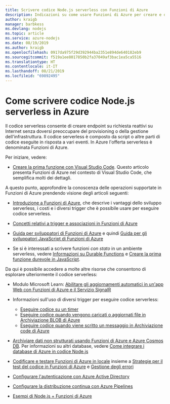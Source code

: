 ```yaml
---
title: Scrivere codice Node.js serverless con Funzioni di Azure
description: Indicazioni su come usare Funzioni di Azure per creare e distribuire codice serverless.
author: kraigb
manager: barbkess
ms.devlang: nodejs
ms.topic: article
ms.service: azure-nodejs
ms.date: 08/19/2019
ms.author: kraigb
ms.openlocfilehash: 0917da975f29d392944ba2351e894de640182eb9
ms.sourcegitcommit: f519a1ee8017850b2fa37049af3bac1ea5ca5516
ms.translationtype: HT
ms.contentlocale: it-IT
ms.lasthandoff: 08/21/2019
ms.locfileid: "69892495"
---
```

# <a name="how-to-write-serverless-nodejs-code-on-azure"></a>Come scrivere codice Node.js serverless in Azure

Il codice serverless consente di creare endpoint su richiesta reattivi su Internet senza doversi preoccupare del provisioning o della gestione dell'infrastruttura. Il codice serverless è composto da script o altre parti di codice eseguite in risposta a vari eventi. In Azure l'offerta serverless è denominata Funzioni di Azure.

Per iniziare, vedere:

- [Creare la prima funzione con Visual Studio Code](/azure/azure-functions/functions-create-first-function-vs-code). Questo articolo presenta Funzioni di Azure nel contesto di Visual Studio Code, che semplifica molti dei dettagli.

A questo punto, approfondire la conoscenza delle operazioni supportate in Funzioni di Azure prendendo visione degli articoli seguenti:

- [Introduzione a Funzioni di Azure](/azure/azure-functions/functions-overview), che descrive i vantaggi dello sviluppo serverless, i costi e i diversi trigger che è possibile usare per eseguire codice serverless.

- [Concetti relativi a trigger e associazioni in Funzioni di Azure](/azure/azure-functions/functions-triggers-bindings)

- [Guida per sviluppatori di Funzioni di Azure](/azure/azure-functions/functions-reference) e quindi [Guida per gli sviluppatori JavaScript di Funzioni di Azure](/azure/azure-functions/functions-reference-node)

- Se si è interessati a scrivere funzioni *con stato* in un ambiente serverless, vedere [Informazioni su Durable Functions](/azure/azure-functions/durable/durable-functions-overview) e [Creare la prima funzione durevole in JavaScript](/azure/azure-functions/durable/quickstart-js-vscode).

Da qui è possibile accedere a molte altre risorse che consentono di esplorare ulteriormente il codice serverless:

- Modulo Microsoft Learn: [Abilitare gli aggiornamenti automatici in un'app Web con Funzioni di Azure e il Servizio SignalR](https://docs.microsoft.com/learn/modules/automatic-update-of-a-webapp-using-azure-functions-and-signalr/)

- Informazioni sull'uso di diversi trigger per eseguire codice serverless:

  - [Eseguire codice su un timer](/azure/azure-functions/functions-create-scheduled-function)
  - [Eseguire codice quando vengono caricati o aggiornati file in Archiviazione BLOB di Azure](/azure/storage/blobs/storage-upload-process-images?tabs=nodejsv10)
  - [Eseguire codice quando viene scritto un messaggio in Archiviazione code di Azure](/azure/azure-functions/functions-create-storage-queue-triggered-function)

- [Archiviare dati non strutturati usando Funzioni di Azure e Azure Cosmos DB](/azure/azure-functions/functions-integrate-store-unstructured-data-cosmosdb.md?tabs=javascript). Per informazioni su altri database, vedere [Come integrare i database di Azure in codice Node.js](node-howto-integrate-databases.md)

- [Codificare e testare Funzioni di Azure in locale](/azure/azure-functions/functions-develop-local) insieme a [Strategie per il test del codice in Funzioni di Azure](/azure/azure-functions/functions-test-a-function) e [Gestione degli errori](/azure/azure-functions/functions-bindings-error-pages)

- [Configurare l'autenticazione con Azure Active Directory](/azure/app-service/configure-authentication-provider-aad.md?toc=%2fazure%2fazure-functions%2ftoc.json)

- [Configurare la distribuzione continua con Azure Pipelines](/azure/azure-functions/functions-how-to-azure-devops)

- [Esempi di Node.js + Funzioni di Azure](/samples/browse/?languages=javascript%2Cnodejs&products=azure-functions)

